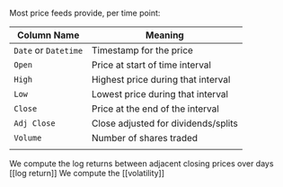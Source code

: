 Most price feeds provide, per time point: 

| Column Name          | Meaning                             |
| -------------------- | ----------------------------------- |
| `Date` or `Datetime` | Timestamp for the price             |
| `Open`               | Price at start of time interval     |
| `High`               | Highest price during that interval  |
| `Low`                | Lowest price during that interval   |
| `Close`              | Price at the end of the interval    |
| `Adj Close`          | Close adjusted for dividends/splits |
| `Volume`             | Number of shares traded             |
|                      |                                     |
We compute the log returns between adjacent closing prices over days [[log return]] 
We compute the [[volatility]] 
